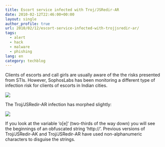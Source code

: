 ```yaml
---
title: Escort service infected with Troj/JSRedir-AR
date: 2010-02-12T22:46:00+00:00
layout: single
author_profile: true
url: 2010/02/12/escort-service-infected-with-trojjsredir-ar/
tags:
  - alert
  - hack
  - malware
  - phishing
lang: en
category: techblog
---
```

Clients of escorts and call girls are usually aware of the the risks presented from STIs. However, SophosLabs has been monitoring a different type of infection risk for clients of escorts in Indian cities.

<div>
  <a href="http://2.bp.blogspot.com/_vaUVXcmC3OI/S3XS0KvqVpI/AAAAAAAAA7I/tohYkjr59E4/s1600-h/callgirl.jpg" imageanchor="1"><img border="0" src="http://2.bp.blogspot.com/_vaUVXcmC3OI/S3XS0KvqVpI/AAAAAAAAA7I/tohYkjr59E4/s640/callgirl.jpg" /></a>
</div>

The Troj/JSRedir-AR infection has morphed slightly:

<div>
  <a href="http://1.bp.blogspot.com/_vaUVXcmC3OI/S3XS14pKsAI/AAAAAAAAA7Q/MDS-cVquuYo/s1600-h/jsredir-ar.jpg" imageanchor="1"><img border="0" src="http://1.bp.blogspot.com/_vaUVXcmC3OI/S3XS14pKsAI/AAAAAAAAA7Q/MDS-cVquuYo/s640/jsredir-ar.jpg" /></a>
</div>

If you look at the variable ‘o[e]‘ (two-thirds of the way down) you will see the beginnings of an obfuscated string ‘http://’. Previous versions of Troj/JSRedir-AK and Troj/JSRedir-AR have used non-alphanumeric characters to disguise the strings.  
<span></span><span></span>